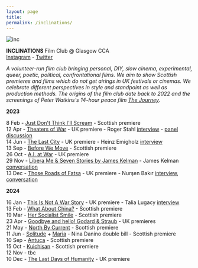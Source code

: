 ```yaml
---  
layout: page  
title:  
permalink: /inclinations/  
---  
```


![inc](https://github.com/rosedetivoli/rosedetivoli.github.io/assets/22683802/3e11c914-6a22-4189-95d9-3a7628eb1b67)

**INCLINATIONS** Film Club @ Glasgow CCA    
[Instagram](https://www.instagram.com/inclinations_film_club/) - [Twitter](https://twitter.com/inclinations_fc)  
    
_A volunteer-run film club bringing personal, DIY, slow cinema, experimental, queer, poetic, political, confrontational films. We aim to show Scottish premieres and films which do not get airings in UK festivals or cinemas. We celebrate different perspectives in style and standpoint as well as production methods. The origins of the film club date back to 2022 and the screenings of Peter Watkins's 14-hour peace film [The Journey](https://www.rastko.co.uk/resan/)._  

**2023**  
  
8 Feb - [Just Don't Think I'll Scream](https://www.cca-glasgow.com/programme/just-dont-think-ill-scream) - Scottish premiere  
12 Apr - [Theaters of War](https://www.cca-glasgow.com/programme/theaters-of-war) - UK premiere - Roger Stahl [interview](https://www.conter.scot/2023/4/10/theatres-of-war-exposing-the-military-entertainment-complex/) - [panel discussion](https://archive.org/details/theaters-of-war-inclinations-film-club-panel-12-april-2023)    
14 Jun - [The Last City](https://www.cca-glasgow.com/programme/the-last-city) - UK premiere - Heinz Emigholz [interview](https://www.sabzian.be/text/sculptures-in-time)  
13 Sep - [Before We Move](https://www.cca-glasgow.com/programme/before-we-move) - Scottish premiere  
26 Oct - [A.I. at War](https://www.cca-glasgow.com/programme/a-i-at-war) - UK premiere  
29 Nov - [Libera Me & Seven Stories by James Kelman](https://www.cca-glasgow.com/programme/libera-me-seven-stories-by-james-kelman) - James Kelman [conversation](https://archive.org/details/james-kelman-inclinations-film-club-29-nov-2023)    
13 Dec - [Those Roads of Fatsa](https://www.cca-glasgow.com/programme/those-roads-of-fatsa) - UK premiere - Nurşen Bakır [interview](https://www.conter.scot/2023/12/11/event-documenting-the-battle-of-fatsa/), [conversation](https://archive.org/details/nursen-bakir-13-12-2023)     
  
**2024**  
  
16 Jan - [This Is Not A War Story](https://www.cca-glasgow.com/programme/this-is-not-a-war-story) - UK premiere - Talia Lugacy [interview](https://www.conter.scot/2024/1/16/the-veterans-forgotten-by-the-war-state/)  
13 Feb - [What About China?](https://www.cca-glasgow.com/programme/what-about-china) - Scottish premiere  
19 Mar - [Her Socialist Smile](https://www.cca-glasgow.com/programme/her-socialist-smile) - Scottish premiere  
23 Apr - [Goodbye and hello! Godard & Straub](https://www.cca-glasgow.com/programme/goodbye-and-hello-godard-straub) - UK premieres  
21 May - [North By Current](https://www.cca-glasgow.com/programme/north-by-current) - Scottish premiere  
11 Jun - [Solitude](https://ninadanino.co.uk/solitude/) + [Maria](https://ninadanino.co.uk/maria/) - Nina Danino double bill - Scottish premiere  
10 Sep - [Antuca](https://www.tabakalera.eus/en/antuca-maria-barea-talk/) - Scottish premiere  
15 Oct - [Kuichisan](https://www.cca-glasgow.com/programme/kuichisan-35mm) - Scottish premiere  
12 Nov - tbc  
10 Dec - [The Last Days of Humanity](https://matango.tv/the-last-days-of-humanity-enrico-ghezzi-alessandro-gagliardo/) - UK premiere     
